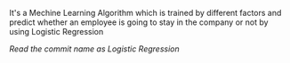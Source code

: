 It's a Mechine Learning Algorithm which is trained by different factors and predict whether an employee is going to stay in the company or not by using Logistic Regression

*Read the commit name as Logistic Regression*
